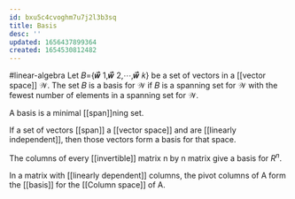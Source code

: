 ```yaml
---
id: bxu5c4cvoghm7u7j2l3b3sq
title: Basis
desc: ''
updated: 1656437899364
created: 1654530812482
---
```

#linear-algebra
Let 𝐵={𝒘⃑⃑⃑ 1,𝒘⃑⃑⃑ 2,⋯,𝒘⃑⃑⃑ 𝑘} be a set of vectors in a [[vector space]] 𝒲. The set 𝐵 is a basis for 𝒲 if 𝐵 is a spanning set for 𝒲 with the fewest number of elements in a spanning set for 𝒲. 

A basis is a minimal [[span]]ning set.

If a set of vectors [[span]] a [[vector space]] and are [[linearly independent]], then those vectors form a basis for that space.

The columns of every [[invertible]] matrix n by n matrix give a basis for $R^n$.

In a matrix with [[linearly dependent]] columns, the pivot columns of A form the [[basis]] for the [[Column space]] of A.
